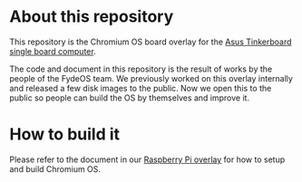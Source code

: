 # About this repository

This repository is the Chromium OS board overlay for the [Asus Tinkerboard single board computer](https://www.asus.com/us/Single-Board-Computer/Tinker-Board/).

The code and document in this repository is the result of works by the people of the FydeOS team. We previously worked on this overlay internally and released a few disk images to the public. Now we open this to the public so people can build the OS by themselves and improve it.

# How to build it

Please refer to the document in our [Raspberry Pi overlay](https://github.com/FydeOS/overlay-rpi) for how to setup and build Chromium OS.